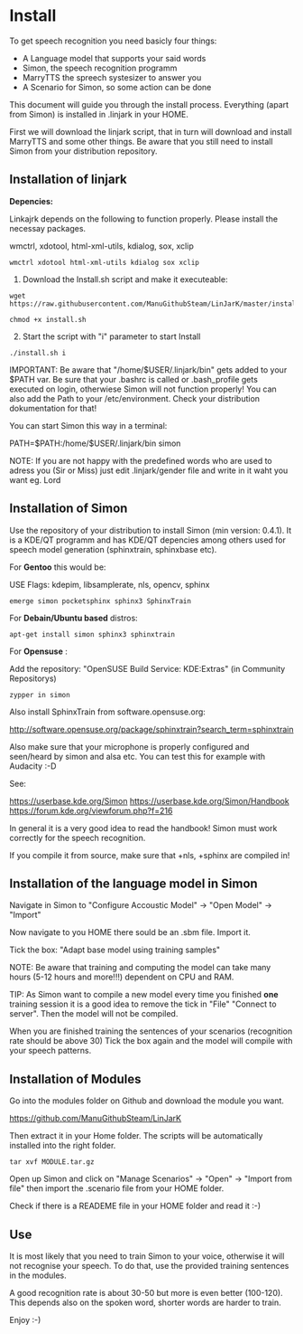 Install
========

To get speech recognition you need basicly four things:

- A Language model that supports your said words
- Simon, the speech recognition programm
- MarryTTS the spreech systesizer to answer you
- A Scenario for Simon, so some action can be done

This document will guide you through the install process. Everything (apart from Simon) is installed in .linjark in your HOME.

First we will download the linjark script, that in turn will download and install MarryTTS and some other things.
Be aware that you still need to install Simon from your distribution repository.

Installation of linjark
------------------------

__Depencies:__

Linkajrk depends on the following to function properly. Please install the necessay packages.

 wmctrl, xdotool, html-xml-utils, kdialog, sox, xclip

```
wmctrl xdotool html-xml-utils kdialog sox xclip
```

1. Download the Install.sh script and make it executeable:
```
wget https://raw.githubusercontent.com/ManuGithubSteam/LinJarK/master/install.sh

chmod +x install.sh
```
2. Start the script with "i" parameter to start Install
```
./install.sh i
```

IMPORTANT: Be aware that "/home/$USER/.linjark/bin" gets added to your $PATH var. Be sure that your .bashrc is called or .bash_profile gets executed on login, otherwiese Simon will not function properly!
You can also add the Path to your /etc/environment. Check your distribution dokumentation for that!

You can start Simon this way in a terminal:

PATH=\$PATH:/home/$USER/.linjark/bin simon

NOTE: If you are not happy with the predefined words who are used to adress you (Sir or Miss) just edit .linjark/gender file and write in it waht you want eg. Lord

Installation of Simon
----------------------

Use the repository of your distribution to install Simon (min version: 0.4.1). It is a KDE/QT programm and has KDE/QT depencies among others used for speech model generation (sphinxtrain, sphinxbase etc). 

For __Gentoo__ this would be:

USE Flags: kdepim, libsamplerate, nls, opencv, sphinx
```
emerge simon pocketsphinx sphinx3 SphinxTrain
```

For __Debain/Ubuntu based__ distros:

```
apt-get install simon sphinx3 sphinxtrain
```

For __Opensuse__ :

Add the repository: "OpenSUSE Build Service: KDE:Extras" (in Community Repositorys)

```
zypper in simon
```

Also install SphinxTrain from software.opensuse.org:

http://software.opensuse.org/package/sphinxtrain?search_term=sphinxtrain

Also make sure that your microphone is properly configured and seen/heard by simon and alsa etc. You can test this for example with Audacity :-D

See: 

https://userbase.kde.org/Simon
https://userbase.kde.org/Simon/Handbook
https://forum.kde.org/viewforum.php?f=216

In general it is a very good idea to read the handbook! Simon must work correctly for the speech recognition. 

If you compile it from source, make sure that +nls, +sphinx are compiled in!

Installation of the language model in Simon
---------------------------------------------

Navigate in Simon to "Configure Accoustic Model" -> "Open Model" -> "Import"

Now navigate to you HOME there sould be an .sbm file. Import it.

Tick the box: "Adapt base model using training samples"

NOTE: Be aware that training and computing the model can take many hours (5-12 hours and more!!!) dependent on CPU and RAM.

TIP: As Simon want to compile a new model every time you finished __one__ training session it is a good idea to remove the tick in "File" "Connect to server". Then the model will not be compiled. 

When you are finished training the sentences of your scenarios (recognition rate should be above 30)
Tick the box again and the model will compile with your speech patterns.


Installation of Modules
------------------------

Go into the modules folder on Github and download the module you want.

https://github.com/ManuGithubSteam/LinJarK

Then extract it in your Home folder. The scripts will be automatically installed into the right folder.
```
tar xvf MODULE.tar.gz
```
Open up Simon and click on "Manage Scenarios" -> "Open" -> "Import from file" then import the .scenario file from your HOME folder.

Check if there is a READEME file in your HOME folder and read it :-)

Use
----

It is most likely that you need to train Simon to your voice, otherwise it will not recognise your speech. To do that, use the provided training sentences in the modules.

A good recognition rate is about 30-50 but more is even better (100-120). This depends also on the spoken word, shorter words are harder to train.



Enjoy :-)